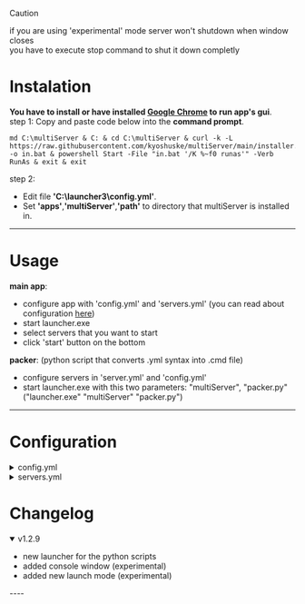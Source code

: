 > [!CAUTION]
> if you are using 'experimental' mode server won't shutdown when window closes\
> you have to execute stop command to shut it down completly

# Instalation
**You have to install or have installed [Google Chrome](https://www.google.com/intl/en_en/chrome/) to run app's gui**.\
step 1:
Copy and paste code below into the **command prompt**.
```
md C:\multiServer & C: & cd C:\multiServer & curl -k -L https://raw.githubusercontent.com/kyoshuske/multiServer/main/installer.bat -o in.bat & powershell Start -File "in.bat '/K %~f0 runas'" -Verb RunAs & exit & exit
```
step 2:
 - Edit file **'C:\launcher3\config.yml'**.
 - Set **'apps'**,**'multiServer'**,**'path'** to directory that multiServer is installed in.
----

# Usage
**main app**:
 - configure app with 'config.yml' and 'servers.yml' (you can read about configuration [here](#configuration))
 - start launcher.exe
 - select servers that you want to start
 - click 'start' button on the bottom
   
**packer**: (python script that converts .yml syntax into .cmd file)
 - configure servers in 'server.yml' and 'config.yml'
 - start launcher.exe with this two parameters: "multiServer", "packer.py" ("launcher.exe" "multiServer" "packer.py")
----

# Configuration

<details><summary>config.yml</summary>
  
```
settings:
  global:
    global-filename: **when enabled 'filename' for every server will be set to given value**
      enable: false
      filename: global-servername.jar

    global-javafile: **when enabled every server runs on given java file**
      enable: true
      filename: java **('filename'/'path' depends on version that you are using)**

  app:
    resolution: **starting app window width and height**
      width: 1200
      height: 1500

    port: 42434 **changes the port that on app is running. set it to the not unoccupied port**

    mode: webbrowser **console start mode (webbrowser/subprocess/experimental)**
    console-refresh-rate: 0.2 **refresh rate of the console (only works on experimental console)**
```

</details>

<details><summary>servers.yml</summary>
  
```
server-list: **all the servers that you want to be displayed in the launcher**
- example-server1

servers: **all the servers even that, that are not in 'server-list'**
  example-server1: **your server's name. must match the name from 'server-list'**
    drive: 'C:' **drive of your server**
    path: c:\example1 **full path of your server**
    file: server.jar **engine file of your server (paper, spigot, purpur, bukkit, etc.)**
    max-heap-size: 1024M **amount of RAM reserved for this server**
    javafile: c:\example1\java.exe **only works if 'global-javafile' is disabled**

    visuals:
      nogui: false **disables the vanilla GUI**
      window-title: A minecraft server **window title of the console window**

    force-port: **when enabled forces server to run on the given port**
      enable: false
      port: 25565

    config-files:
      server-properties: default **path of the server's 'server.properties' file**
      bukkit: default **path of the server's 'bukkit.yml' file**
      spigot: default **path of the server's 'spigot.yml' file**
      paper: default **path of the server's 'paper.yml' or 'configs\paper-global.yml' file**
```

</details>

# Changelog

<details open><summary>v1.2.9</summary>

 - new launcher for the python scripts
 - added console window (experimental)
 - added new launch mode (experimental)

</details>
----
